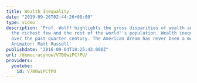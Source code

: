 ```yaml
---
title: Wealth Inequality
date: "2019-09-26T02:44:26+08:00"
type: video
description: 'Prof. Wolff highlights the gross disparities of wealth and income between
  the richest few and the rest of the world''s population. Wealth inequality has accelerated
  over the past quarter century. The American dream has never been a more hollow promise.
  Animator: Matt Russell'
publishdate: "2016-09-04T18:25:43.000Z"
url: /democracynow/V7B0wiPCfPU/
providers:
  youtube:
    id: V7B0wiPCfPU
---
```

